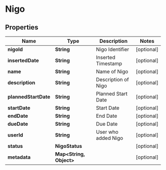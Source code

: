 

# Nigo


## Properties

| Name | Type | Description | Notes |
|------------ | ------------- | ------------- | -------------|
|**nigoId** | **String** | Nigo Identifier |  [optional] |
|**insertedDate** | **String** | Inserted Timestamp |  [optional] |
|**name** | **String** | Name of Nigo |  [optional] |
|**description** | **String** | Description of Nigo |  [optional] |
|**plannedStartDate** | **String** | Planned Start Date |  [optional] |
|**startDate** | **String** | Start Date |  [optional] |
|**endDate** | **String** | End Date |  [optional] |
|**dueDate** | **String** | Due Date |  [optional] |
|**userId** | **String** | User who added Nigo |  [optional] |
|**status** | **NigoStatus** |  |  [optional] |
|**metadata** | **Map&lt;String, Object&gt;** |  |  [optional] |



